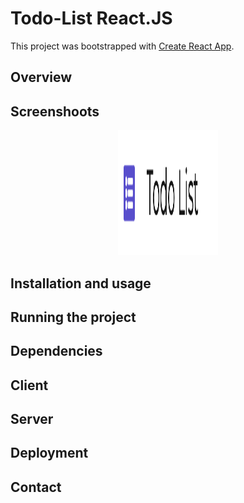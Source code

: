 # Todo-List React.JS

This project was bootstrapped with [Create React App](https://github.com/facebook/create-react-app).

## Overview

## Screenshoots

<p align="center">
  <img width="160" height="200" src="https://github.com/LilaGuill/react-todo-list/blob/master/public/logo.png">
</p>

## Installation and usage

## Running the project

## Dependencies

## Client

## Server

## Deployment

## Contact
